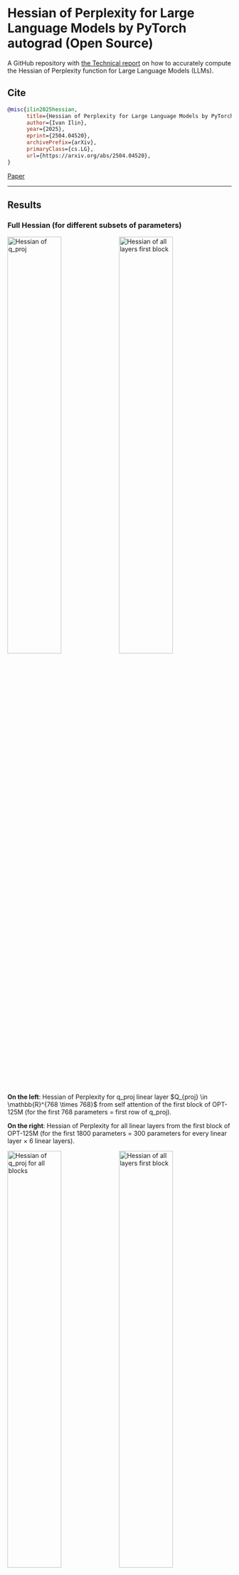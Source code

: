 # Hessian of Perplexity for Large Language Models by PyTorch autograd (Open Source)
A GitHub repository with [the Technical report](https://arxiv.org/abs/2504.04520) on how to accurately compute the Hessian of Perplexity function for Large Language Models (LLMs).

## Cite
```bibtex
@misc{ilin2025hessian,
      title={Hessian of Perplexity for Large Language Models by PyTorch autograd (Open Source)}, 
      author={Ivan Ilin},
      year={2025},
      eprint={2504.04520},
      archivePrefix={arXiv},
      primaryClass={cs.LG},
      url={https://arxiv.org/abs/2504.04520}, 
}
```
[Paper](https://arxiv.org/abs/2504.04520)

---

## Results

### Full Hessian (for different subsets of parameters)
<p>
  <img src="pdf/hessian_q_proj_t_768.png" alt="Hessian of q_proj" width="49%"/>
  <img src="pdf/hessian_all_layers_first_block_t_300.png" alt="Hessian of all layers first block" width="49%"/>
</p>
<b>On the left</b>: Hessian of Perplexity for q_proj linear layer $Q_{proj} \in \mathbb{R}^{768 \times 768}$ from self attention of the first block of OPT-125M (for the first 768 parameters = first row of q_proj).

<b>On the right</b>: Hessian of Perplexity for all linear layers from the first block of OPT-125M (for the first 1800 parameters = 300 parameters for every linear layer $\times$ 6 linear layers).

<p>
  <img src="pdf/hessian_q_proj_all_blocks_t_150.png" alt="Hessian of q_proj for all blocks" width="49%" />
  <img src="pdf/hessian_all_layers_first_block_t_300.png" alt="Hessian of all layers first block" width="49%" />
</p>
<b>On the left</b>: Hessian of Perplexity for q_proj from all 12 blocks of OPT-125M (for the first 1800 parameters = 150 parameters for every q_proj layer $\times$ 12 blocks).

<b>On the right</b>: Hessian of Perplexity for all linear layers from all 12 blocks of OPT-125M (for the first 1800 parameters = 25 parameters for every linear layer $\times$ 6 linear layers for a block $\times$ 12 blocks).

<img src="pdf/losses_vs_bs.png" alt="Different batch size" width="100%"/>

Experiments with different batch size $b \in \\{1, \cdots, 140\\}$.


### Diagonals of the Hessian (for the entire linear layer)

<img src="pdf/losses_vs_k.png" alt="Different vhp k" width="100%"/>

Experiments with different number of Vector-Hessian Product samples $k \in {1, \cdots, 3000}$.

## Setup
[Python 3.12.4](https://www.python.org/downloads/release/python-3124/) 🐍
```sh
pip install -r requirements.txt
```
## Parameters
We provide a quick overview of the arguments:  
- `--model`: The identifier for the model on the Hugging Face model hub.
- `--layer_name`: The name of the linear layer for which you want to compute the Hessian.
- `--t`: The number of parameters to consider per linear layer.
- `--block_index`: The index of the block to consider. This is for the case when we consider only one block - `single_layer_single_block.py` or `q_proj_hessian_diag.py`.
- `--num_blocks`: The number of blocks to consider. Applied to `single_layer_several_blocks.py` and `several_layers_several_blocks.py`.
- `--num_layers`: The number of linear layers to consider (per block). Applied to `several_layers_several_blocks.py`. The hessian matrix $H\in \mathbb{R}^{t \cdot num_layers \cdot num_blocks \times t \cdot num_layers \cdot num_blocks}$.
- `--b`: The total number of samples we use to compute the perplexity function. Higher `b` requires more time to finish computations.
- `--vhp_samples`: Specifies the number of Vector-Hessian Product samples for diagonal of the Hessian estimation. Applied to `q_proj_hessian_diag.py`.
- `--model_input_bs`: The number of samples we use at once to compute the perplexity. Higher `model_input_bs` requires more GPU memory.
- `--cache_dir`: Directory for loading or storing LLM weights. The default is `llm_weights`.
- `--seed`: Specifies a seed.

> [!NOTE]  
> Please note that after running the script, a `.pt` Hessian tensor and a `.pdf` heatmap of the Hessian will be saved in the `/data` folder.

> [!WARNING]
> Larger values of `--b` and `--vhp_samples` result in a more accurate representation of the Hessian, but can significantly increase computation time.

> [!TIP]  
> If you have GPUs with large memory capacity, you can try using a larger `--model_input_bs`, which will reduce computation time.

## Run computations

### Single linear layer from a single block
* If you want to compute the Hessian of Perplexity <b>for a single linear layer</b> $Q_{proj} \in \mathbb{R}^{768 \times 768}$ of LLM:
```sh 
python single_layer_single_block.py \
    --model facebook/opt-125m \
    --layer_name self_attn.q_proj \
    --block_index 0 \
    --t 5 \
    --b 30 \
    --model_input_bs 2 \
    --seed 0 \
    --cache_dir llm_weights
```

### Linear layer for several blocks
* If you want to compute the Hessian of Perplexity <b>for a particular linear layer from all blocks</b> of LLM
```sh 
python single_layer_several_blocks.py \
    --model facebook/opt-125m \
    --layer_name self_attn.q_proj \
    --t 5 \
    --num_blocks 3 \
    --b 30 \
    --model_input_bs 2 \
    --seed 0 \
    --cache_dir llm_weights
```

### Several Linear layers for several blocks
* If you want to compute the Hessian of Perplexity <b>for several linear layers from all several blocks</b> of LLM
```sh 
python several_layers_several_blocks.py \
    --model facebook/opt-125m \
    --t 5 \
    --num_layers 3 \
    --num_blocks 3 \
    --b 30 \
    --model_input_bs 2 \
    --seed 0 \
    --cache_dir llm_weights
```

### Estimation of the Full Hessian Diagonal elements
* If you want to compute the Diagonal of the Hessian of Perplexity for q_proj layer of the first block of LLM:
```sh 
python hessian_diag_single_layer.py \
    --model facebook/opt-125m \
    --layer_name self_attn.q_proj \
    --vhp_samples 10 \
    --block_index 0 \
    --b 30 \
    --model_input_bs 2 \
    --seed 0 \
    --cache_dir llm_weights
```

## License
This project is released under the MIT license. Please see the [LICENSE](LICENSE) file for more information.
